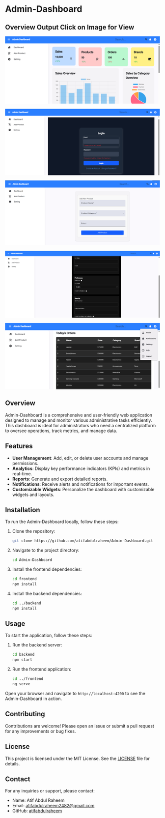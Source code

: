 # Admin-Dashboard


## Overview Output Click on Image for View

![Weather-App Image 1](https://github.com/atifabdulraheem/Admin-Dashboard/blob/main/Overview/Screenshot%202025-03-13%20000306.png)

![Weather-App Image 2](https://github.com/atifabdulraheem/Admin-Dashboard/blob/main/Overview/Screenshot%202025-03-13%20000413.png)

![Weather-App Image 3](https://github.com/atifabdulraheem/Admin-Dashboard/blob/main/Overview/Screenshot%202025-03-13%20000455.png)

![Weather-App Image 4](https://github.com/atifabdulraheem/Admin-Dashboard/blob/main/Overview/Screenshot%202025-03-13%20000517.png)

![Weather-App Image 5](https://github.com/atifabdulraheem/Admin-Dashboard/blob/main/Overview/Screenshot%202025-03-13%20000614.png)

## Overview
Admin-Dashboard is a comprehensive and user-friendly web application designed to manage and monitor various administrative tasks efficiently. This dashboard is ideal for administrators who need a centralized platform to oversee operations, track metrics, and manage data.

## Features
- **User Management**: Add, edit, or delete user accounts and manage permissions.
- **Analytics**: Display key performance indicators (KPIs) and metrics in real-time.
- **Reports**: Generate and export detailed reports.
- **Notifications**: Receive alerts and notifications for important events.
- **Customizable Widgets**: Personalize the dashboard with customizable widgets and layouts.

## Installation
To run the Admin-Dashboard locally, follow these steps:

1. Clone the repository:
    ```bash
    git clone https://github.com/atifabdulraheem/Admin-Dashboard.git
    ```

2. Navigate to the project directory:
    ```bash
    cd Admin-Dashboard
    ```

3. Install the frontend dependencies:
    ```bash
    cd frontend
    npm install
    ```

4. Install the backend dependencies:
    ```bash
    cd ../backend
    npm install
    ```

## Usage
To start the application, follow these steps:

1. Run the backend server:
    ```bash
    cd backend
    npm start
    ```

2. Run the frontend application:
    ```bash
    cd ../frontend
    ng serve
    ```

Open your browser and navigate to `http://localhost:4200` to see the Admin-Dashboard in action.

## Contributing
Contributions are welcome! Please open an issue or submit a pull request for any improvements or bug fixes.

## License
This project is licensed under the MIT License. See the [LICENSE](LICENSE) file for details.

## Contact
For any inquiries or support, please contact:
- Name: Atif Abdul Raheem
- Email: atifabdulraheem2482@gmail.com
- GitHub: [atifabdulraheem](https://github.com/atifabdulraheem)



 
